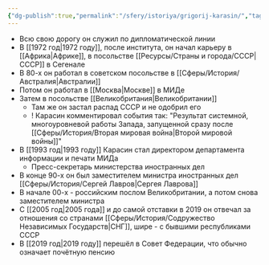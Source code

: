 ```yaml
---
{"dg-publish":true,"permalink":"/sfery/istoriya/grigorij-karasin/","tags":["История"]}
---
```


- Всю свою дорогу он служил по дипломатической линии 
- В [[1972 год\|1972 году]], после института, он начал карьеру в [[Африка\|Африке]], в посольстве [[Ресурсы/Страны и города/СССР\|СССР]] в Сегенале 
- В 80-х он работал в советском посольстве в [[Сферы/История/Австралия\|Австралии]]
- Потом он работал в [[Москва\|Москве]] в МИДе
- Затем в посольстве [[Великобритания\|Великобритании]] 
	- Там же он застал распад СССР и не одобрил его 
	- ! Карасин комментировал события так: "Результат системной, многоуровневой работы Запада, запущенной сразу после [[Сферы/История/Вторая мировая война\|Второй мировой войны]]"
- В [[1993 год\|1993 году]] Карасин стал директором департамента информации и печати МИДа
	- Пресс-секретарь министерства иностранных дел 
- В конце 90-х он был заместителем министра иностранных дел [[Сферы/История/Сергей Лавров\|Сергея Лаврова]] 
- В начале 00-х - российским послом Великобритании, а потом снова заместителем министра 
- С [[2005 год\|2005 года]] и до самой отставки в 2019 он отвечал за отношения со странами [[Сферы/История/Содружество Независимых Государств\|СНГ]], шире - с бывшими республиками СССР
- В [[2019 год\|2019 году]] перешёл в Совет Федерации, что обычно означает почётную пенсию 